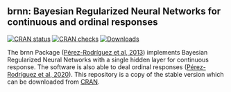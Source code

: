 ## brnn: Bayesian Regularized Neural Networks for continuous and ordinal responses

[![CRAN status](https://www.r-pkg.org/badges/version/brnn?color=green)](https://CRAN.R-project.org/package=brnn) [![CRAN checks](https://cranchecks.info/badges/worst/brnn)](https://cran.r-project.org/web/checks/check_results_brnn.html) [![Downloads](http://cranlogs.r-pkg.org/badges/brnn?color=blue)](http://www.r-pkg.org/pkg/brnn)


The brnn Package ([Pérez-Rodríguez et al, 2013](https://pubmed.ncbi.nlm.nih.gov/23658327/)) implements Bayesian Regularized Neural Networks 
with a single hidden layer for continuous response. The software is also able to deal ordinal 
responses ([Pérez-Rodríguez et al, 2020](https://acsess.onlinelibrary.wiley.com/doi/full/10.1002/tpg2.20021/)). 
This repository is a copy of the stable version which can be downloaded from [CRAN](https://cran.r-project.org/web/packages/brnn/index.html).
